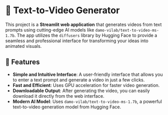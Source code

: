 # 🎥 Text-to-Video Generator

This project is a **Streamlit web application** that generates videos from text prompts using cutting-edge AI models like `damo-vilab/text-to-video-ms-1.7b`. The app utilizes the `diffusers` library by Hugging Face to provide a seamless and professional interface for transforming your ideas into animated visuals.

## 🚀 Features

- **Simple and Intuitive Interface**: A user-friendly interface that allows you to enter a text prompt and generate a video in just a few clicks.
- **Fast and Efficient**: Uses GPU acceleration for faster video generation.
- **Downloadable Output**: After generating the video, you can easily download it directly from the web interface.
- **Modern AI Model**: Uses `damo-vilab/text-to-video-ms-1.7b`, a powerful text-to-video generation model from Hugging Face.

